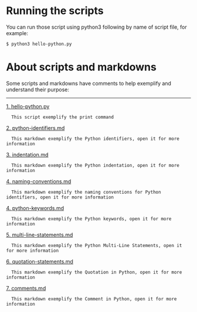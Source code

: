 # Running the scripts

You can run those script using python3 following by name of script file, for example:

```
$ python3 hello-python.py
```

# About scripts and markdowns

Some scripts and markdowns have comments to help exemplify and understand their purpose:

---

[1. hello-python.py](./hello-python.py)

```
  This script exemplify the print command
```

[2. python-identifiers.md](./python-identifiers.md)

```
  This markdown exemplify the Python identifiers, open it for more information
```

[3. indentation.md](./indentation.md)

```
  This markdown exemplify the Python indentation, open it for more information
```

[4. naming-conventions.md](./naming-conventions.md)

```
  This markdown exemplify the naming conventions for Python identifiers, open it for more information
```

[4. python-keywords.md](./python-keywords.md)

```
  This markdown exemplify the Python keywords, open it for more information
```

[5. multi-line-statements.md](./multi-line-statements.md)

```
  This markdown exemplify the Python Multi-Line Statements, open it for more information
```

[6. quotation-statements.md](./quotation-statements.md)

```
  This markdown exemplify the Quotation in Python, open it for more information
```

[7. comments.md](./comments.md)

```
  This markdown exemplify the Comment in Python, open it for more information
```
